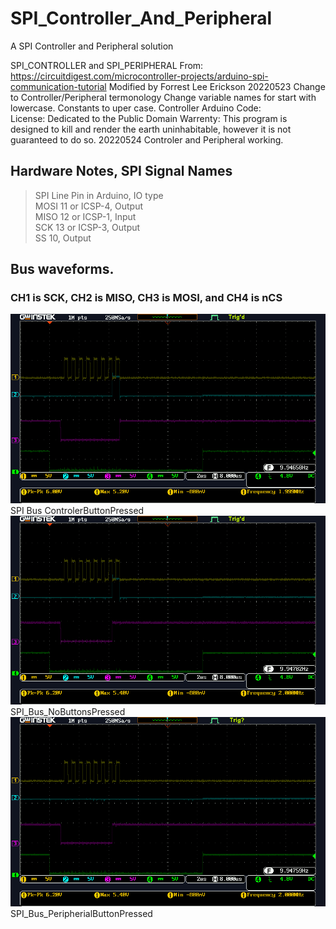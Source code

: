 # SPI_Controller_And_Peripheral
A SPI Controller and Peripheral solution


SPI_CONTROLLER and SPI_PERIPHERAL
   From: https://circuitdigest.com/microcontroller-projects/arduino-spi-communication-tutorial
   Modified by Forrest Lee Erickson 20220523
   Change to Controller/Peripheral termonology
   Change variable names for start with lowercase. Constants to uper case.
   Controller Arduino Code:   
   License: Dedicated to the Public Domain
   Warrenty: This program is designed to kill and render the earth uninhabitable,
   however it is not guaranteed to do so.
   20220524 Controler and Peripheral working.
   

## Hardware Notes, SPI Signal Names
>  SPI Line Pin in Arduino, IO type  
>  MOSI 11 or ICSP-4,  Output  
>  MISO 12 or ICSP-1, Input  
>  SCK 13 or ICSP-3, Output  
>  SS 10,  Output  


## Bus waveforms.  
### CH1 is SCK, CH2 is MISO, CH3 is MOSI, and CH4 is nCS
![SPI Bus ControlerButtonPressed](SPI_Buss_ControlerButtonPressed.png)  
SPI Bus ControlerButtonPressed  
![SPI_Buss_NoButtonsPressed](SPI_Buss_NoButtonsPressed.png)  
SPI_Bus_NoButtonsPressed  
![SPI_Buss_PeripherialButtonPressed](SPI_Buss_PeripherialButtonPressed.png)  
SPI_Bus_PeripherialButtonPressed
  
  

